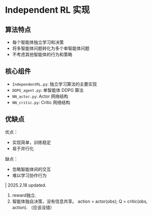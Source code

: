 # Independent RL 实现

## 算法特点
- 每个智能体独立学习和决策
- 将多智能体问题转化为多个单智能体问题
- 不考虑其他智能体的行为和策略

## 核心组件
- `IndependentRL.py`: 独立学习算法的主要实现
- `DDPG_agent.py`: 单智能体 DDPG 算法
- `NN_actor.py`: Actor 网络结构
- `NN_critic.py`: Critic 网络结构

## 优缺点
优点：
- 实现简单，训练稳定
- 易于并行化

缺点：
- 忽略智能体间的交互
- 难以学习协作行为


| 2025.2.18 updated.
<br>
1. reward独立.
2. 智能体独自决策，没有信息共享。  action = actor(obs);   Q = critic(obs, action). （应该没错）